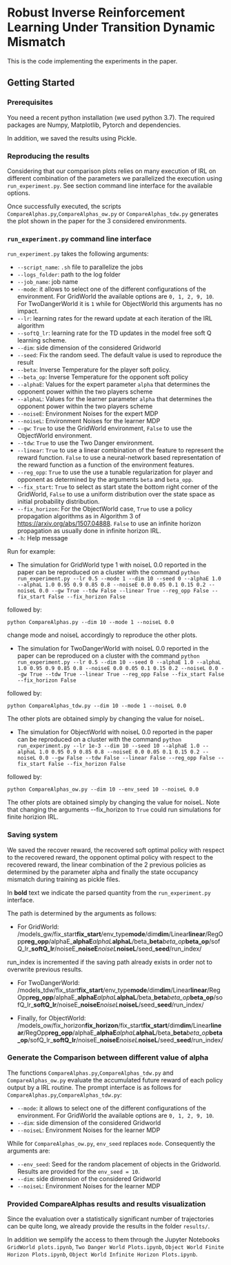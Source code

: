 # Robust Inverse Reinforcement Learning Under Transition Dynamic Mismatch

This is the code implementing the experiments in the paper.

## Getting Started

### Prerequisites

You need a recent python installation (we used python 3.7). The required packages are Numpy, Matplotlib, Pytorch and dependencies.

In addition, we saved the results using Pickle.

### Reproducing the results

Considering that our comparison plots relies on many execution of IRL on different combination of the parameters we parallelized the execution using `run_experiment.py`. See section command line interface for the available options.

Once successfully executed, the scripts `CompareAlphas.py`,`CompareAlphas_ow.py` or `CompareAlphas_tdw.py` generates the plot shown in the paper for the 3 considered environments.

### `run_experiment.py` command line interface

`run_experiment.py` takes the following arguments:

* `--script_name`: `.sh` file to parallelize the jobs 
* `--logs_folder`: path to the log folder 
* `--job_name`: job name
* `--mode`: it allows to select one of the different configurations of the environment. For GridWorld the available options are `0, 1, 2, 9, 10`. For TwoDangerWorld it is `1` while for ObjectWorld this arguments has no impact.
* `--lr`: learning rates for the reward update at each iteration of the IRL algorithm
* `--softQ_lr`: learning rate for the TD updates in the model free soft Q learning scheme.
* `--dim`: side dimension of the considered Gridworld
* `--seed`: Fix the random seed. The default value is used to reproduce the result
* `--beta`: Inverse Temperature for the player soft policy. 
* `--beta_op`: Inverse Temperature for the opponent soft policy
* `--alphaE`: Values for the expert parameter `alpha` that determines the opponent power within the two players scheme
* `--alphaL`: Values for the learner parameter `alpha` that determines the opponent power within the two players scheme
* `--noiseE`: Environment Noises for the expert MDP
* `--noiseL`: Environment Noises for the learner MDP
* `--gw`: `True` to use the GridWorld environment, `False` to use the ObjectWorld environment.
* `--tdw`: `True` to use the Two Danger environment.
* `--linear`: `True` to use a linear combination of the feature to represent the reward function. `False` to use a neural-network based representation of the reward function as a function of the environment features.
* `--reg_opp`: `True` to use the use a tunable regularization for player and opponent as determined by the arguments `beta` and `beta_opp`.
* `--fix_start`: `True` to select as start state the bottom right corner of the GridWorld, `False` to use a uniform distribution over the state space as initial probability distribution.
* `--fix_horizon`: For the ObjectWorld case, `True` to use a policy propagation algorithms as in Algorithm 3 of https://arxiv.org/abs/1507.04888. `False` to use an infinite horizon propagation as usually done in infinite horizon IRL.
* `-h`: Help message

Run for example:
* The simulation for GridWorld type 1 with noiseL 0.0 reported in the paper can be reproduced on a cluster with the command
`python run_experiment.py --lr 0.5 --mode 1 --dim 10 --seed 0 --alphaE 1.0 --alphaL 1.0 0.95 0.9 0.85 0.8 --noiseE 0.0 0.05 0.1 0.15 0.2 --noiseL 0.0 --gw True --tdw False --linear True --reg_opp False --fix_start False --fix_horizon False`

followed by:

`python CompareAlphas.py --dim 10 --mode 1 --noiseL 0.0`

change mode and noiseL accordingly to reproduce the other plots. 

* The simulation for TwoDangerWorld with noiseL 0.0 reported in the paper can be reproduced on a cluster with the command
`python run_experiment.py --lr 0.5 --dim 10 --seed 0 --alphaE 1.0 --alphaL 1.0 0.95 0.9 0.85 0.8 --noiseE 0.0 0.05 0.1 0.15 0.2 --noiseL 0.0 --gw True --tdw True --linear True --reg_opp False --fix_start False --fix_horizon False`

followed by:

`python CompareAlphas_tdw.py --dim 10 --mode 1 --noiseL 0.0`

The other plots are obtained simply by changing the value for noiseL.

* The simulation for ObjectWorld with noiseL 0.0 reported in the paper can be reproduced on a cluster with the command
`python run_experiment.py --lr 1e-3 --dim 10 --seed 10 --alphaE 1.0 --alphaL 1.0 0.95 0.9 0.85 0.8 --noiseE 0.0 0.05 0.1 0.15 0.2 --noiseL 0.0 --gw False --tdw False --linear False --reg_opp False --fix_start False --fix_horizon False`

followed by:

`python CompareAlphas_ow.py --dim 10 --env_seed 10 --noiseL 0.0`

The other plots are obtained simply by changing the value for noiseL. Note that changing the arguments --fix_horizon to `True` could run simulations for finite horizion IRL.

### Saving system

We saved the recover reward, the recovered soft optimal policy with respect to the recovered reward, the opponent optimal policy with respect to the recovered reward, the linear combination of the 2 previous policies as determined by the parameter alpha and finally the state occupancy mismatch during training as pickle files.

In **bold** text we indicate the parsed quantity from the `run_experiment.py` interface.

The path is determined by the arguments as follows:


* For GridWorld: /models_gw/fix_start**fix_start**/env_type**mode**/dim**dim**/Linear**linear**/RegOpp**reg_opp**/alphaE_**alphaE**_alphaL_**alphaL**/beta_**beta**_beta_op_**beta_op**/sofQ_lr_**softQ_lr**/noiseE_**noiseE**_noiseL_**noiseL**/seed_**seed**/run_index/

run_index is incremented if the saving path already exists in order not to overwrite previous results.

* For TwoDangerWorld: /models_tdw/fix_start**fix_start**/env_type**mode**/dim**dim**/Linear**linear**/RegOpp**reg_opp**/alphaE_**alphaE**_alphaL_**alphaL**/beta_**beta**_beta_op_**beta_op**/sofQ_lr_**softQ_lr**/noiseE_**noiseE**_noiseL_**noiseL**/seed_**seed**/run_index/

* Finally, for ObjectWorld: /models_ow/fix_horizon**fix_horizon**/fix_start**fix_start**/dim**dim**/Linear**linear**/RegOpp**reg_opp**/alphaE_**alphaE**_alphaL_**alphaL**/beta_**beta**_beta_op_**beta_op**/sofQ_lr_**softQ_lr**/noiseE_**noiseE**_noiseL_**noiseL**/seed_**seed**/run_index/


### Generate the Comparison between different value of alpha

The functions `CompareAlphas.py`,`CompareAlphas_tdw.py` and `CompareAlphas_ow.py` evaluate the accumulated future reward of each policy output by a IRL routine. The prompt interface is as follows for `CompareAlphas.py`,`CompareAlphas_tdw.py`:

* `--mode`: it allows to select one of the different configurations of the environment. For GridWorld the available options are `0, 1, 2, 9, 10`. 
* `--dim`: side dimension of the considered Gridworld
* `--noiseL`: Environment Noises for the learner MDP

While for `CompareAlphas_ow.py`, `env_seed` replaces `mode`. Consequently the arguments are:

* `--env_seed`: Seed for the random placement of objects in the Gridworld. Results are provided for the `env_seed = 10`. 
* `--dim`: side dimension of the considered Gridworld
* `--noiseL`: Environment Noises for the learner MDP

### Provided CompareAlphas results and results visualization

Since the evaluation over a statistically significant number of trajectories can be quite long, we already provide the results in the folder `results/`.

In addition we semplify the access to them through the Jupyter Notebooks `GridWorld plots.ipynb`, `Two Danger World Plots.ipynb`, `Object World Finite Horizon Plots.ipynb`, `Object World Infinite Horizon Plots.ipynb`.




